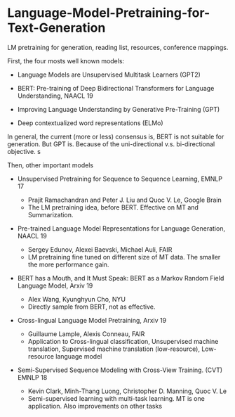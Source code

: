 # Language-Model-Pretraining-for-Text-Generation
LM pretraining for generation, reading list, resources, conference mappings. 

First, the four mosts well known models: 

* Language Models are Unsupervised Multitask Learners (GPT2)

* BERT: Pre-training of Deep Bidirectional Transformers for Language Understanding, NAACL 19 

* Improving Language Understanding by Generative Pre-Training (GPT)

* Deep contextualized word representations (ELMo)

In general, the current (more or less) consensus is, BERT is not suitable for generation. But GPT is. Because of the uni-directional v.s. bi-directional objective. s

Then, other important models 

* Unsupervised Pretraining for Sequence to Sequence Learning, EMNLP 17 
  * Prajit Ramachandran and Peter J. Liu and Quoc V. Le, Google Brain 
  * The LM pretraining idea, before BERT. Effective on MT and Summarization. 

* Pre-trained Language Model Representations for Language Generation, NAACL 19
  * Sergey Edunov, Alexei Baevski, Michael Auli, FAIR
  * LM pretraining fine tuned on different size of MT data. The smaller the more performance gain. 

* BERT has a Mouth, and It Must Speak: BERT as a Markov Random Field Language Model, Arxiv 19 
  * Alex Wang, Kyunghyun Cho, NYU 
  * Directly sample from BERT, not as effective. 

* Cross-lingual Language Model Pretraining, Arxiv 19 
  * Guillaume Lample, Alexis Conneau, FAIR 
  * Application to Cross-lingual classification, Unsupervised machine translation, Supervised machine translation (low-resource), Low-resource language model 

* Semi-Supervised Sequence Modeling with Cross-View Training. (CVT) EMNLP 18  
  * Kevin Clark, Minh-Thang Luong, Christopher D. Manning, Quoc V. Le
  * Semi-supervised learning with multi-task learning. MT is one application. Also improvements on other tasks 
